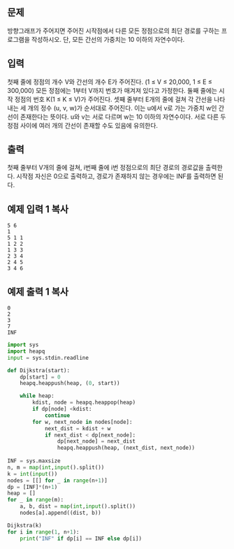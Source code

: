 ## 문제

방향그래프가 주어지면 주어진 시작점에서 다른 모든 정점으로의 최단 경로를 구하는 프로그램을 작성하시오. 단, 모든 간선의 가중치는 10 이하의 자연수이다.

## 입력

첫째 줄에 정점의 개수 V와 간선의 개수 E가 주어진다. (1 ≤ V ≤ 20,000, 1 ≤ E ≤ 300,000) 모든 정점에는 1부터 V까지 번호가 매겨져 있다고 가정한다. 둘째 줄에는 시작 정점의 번호 K(1 ≤ K ≤ V)가 주어진다. 셋째 줄부터 E개의 줄에 걸쳐 각 간선을 나타내는 세 개의 정수 (u, v, w)가 순서대로 주어진다. 이는 u에서 v로 가는 가중치 w인 간선이 존재한다는 뜻이다. u와 v는 서로 다르며 w는 10 이하의 자연수이다. 서로 다른 두 정점 사이에 여러 개의 간선이 존재할 수도 있음에 유의한다.

## 출력

첫째 줄부터 V개의 줄에 걸쳐, i번째 줄에 i번 정점으로의 최단 경로의 경로값을 출력한다. 시작점 자신은 0으로 출력하고, 경로가 존재하지 않는 경우에는 INF를 출력하면 된다.

## 예제 입력 1 복사

```
5 6
1
5 1 1
1 2 2
1 3 3
2 3 4
2 4 5
3 4 6
```

## 예제 출력 1 복사

```
0
2
3
7
INF
```



```python
import sys
import heapq
input = sys.stdin.readline

def Dijkstra(start):
    dp[start] = 0
    heapq.heappush(heap, (0, start))

    while heap:
        kdist, node = heapq.heappop(heap)
        if dp[node] <kdist:
            continue
        for w, next_node in nodes[node]:
            next_dist = kdist + w
            if next_dist < dp[next_node]:
                dp[next_node] = next_dist
                heapq.heappush(heap, (next_dist, next_node))
                
INF = sys.maxsize
n, m = map(int,input().split())
k = int(input())
nodes = [[] for _ in range(n+1)]
dp = [INF]*(n+1)
heap = []
for _ in range(m):
    a, b, dist = map(int,input().split())
    nodes[a].append((dist, b))

Dijkstra(k)
for i in range(1, n+1):
    print("INF" if dp[i] == INF else dp[i])
```

